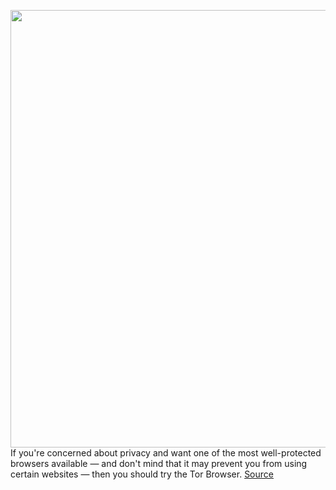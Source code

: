 <img src='https://cdn.vox-cdn.com/thumbor/XdDfcIOaQhg74Q3B8US8EsTrXJ4=/0x0:2040x1360/1200x800/filters:focal(857x517:1183x843)/cdn.vox-cdn.com/uploads/chorus_image/image/66352794/acastro_200207_3900_Tor_0001.0.0.jpg' width='700px' /><br/>
If you're concerned about privacy and want one of the most well-protected browsers available — and don't mind that it may prevent you from using certain websites — then you should try the Tor Browser.
<a href='https://www.theverge.com/2020/2/21/21138403/tor-privacy-tools-private-network-browser-settings-security'> Source <a/>